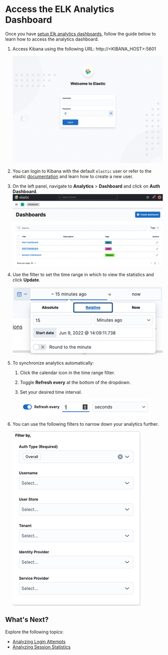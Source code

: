 # Access the ELK Analytics Dashboard

Once you have [setup Elk analytics dashboards](../../../deploy/elk-analytics-installation-guide), follow the guide below to learn how to access the analytics dashboard.

1.  Access Kibana using the following URL:
    http://<KIBANA\_HOST\>:5601

    ![](../../assets/img/elk-analytics/accessing-analytics-dashboard/accessing-analytics-dashboard-1.png) 

2.  You can login to Kibana with the default `elastic` user or refer to the elastic [documentation](https://www.elastic.co/guide/en/elasticsearch/reference/current/users-command.html) and learn how to create a new user.

3.  On the left panel, navigate to **Analytics** > **Dashboard** and click on **Auth Dashboard**.  
    ![](../../assets/img/elk-analytics/accessing-analytics-dashboard/accessing-analytics-dashboard-2.png) 

    <!-- Use the navigation panel to explore other dashboards and Kibana features. -->

    <!-- ![](../../assets/img/elk-analytics/accessing-analytics-dashboard/accessing-analytics-dashboard-3.png)  -->

4.  Use the filter to set the time range in which to view the statistics and click **Update**.

    ![](../../assets/img/elk-analytics/accessing-analytics-dashboard/accessing-analytics-dashboard-5.png) 

5.  To synchronize analytics automatically:
    1. Click the calendar icon in the time range filter.
    2. Toggle **Refresh every** at the bottom of the dropdown.
    3. Set your desired time interval.

        ![](../../assets/img/elk-analytics/accessing-analytics-dashboard/accessing-analytics-dashboard-6.png)

6. You can use the following filters to narrow down your analytics further.

    ![](../../assets/img/elk-analytics/accessing-analytics-dashboard/accessing-analytics-dashboard-7.png)


## What's Next?

Explore the following topics:

   -   [Analyzing Login Attempts](../elk-analyzing-login-attempts)
   -   [Analyzing Session Statistics](../elk-analyzing-session-statistics)